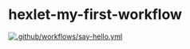 # hexlet-my-first-workflow

[![.github/workflows/say-hello.yml](https://github.com/vladsus17/-hexlet-my-first-workflow/actions/workflows/say-hello.yml/badge.svg)](https://github.com/vladsus17/-hexlet-my-first-workflow/actions/workflows/say-hello.yml)
